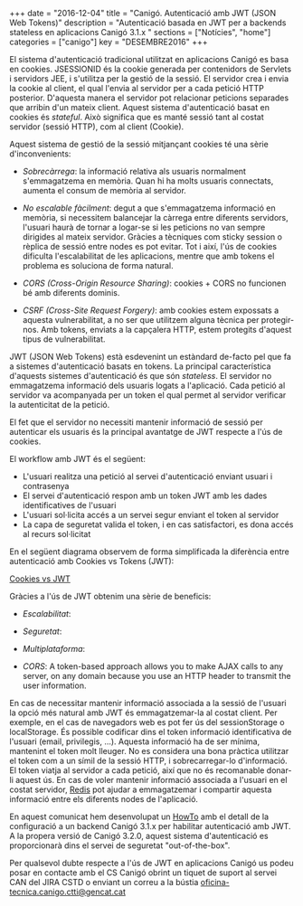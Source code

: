 +++
date        = "2016-12-04"
title       = "Canigó. Autenticació amb JWT (JSON Web Tokens)"
description = "Autenticació basada en JWT per a backends stateless en aplicacions Canigó 3.1.x "
sections    = ["Notícies", "home"]
categories  = ["canigo"]
key         = "DESEMBRE2016"
+++

El sistema d'autenticació tradicional utilitzat en aplicacions Canigó es basa en cookies. JSESSIONID és la cookie generada per contenidors de Servlets i servidors JEE, i s'utilitza per la gestió de la sessió. El servidor crea i envia la cookie al client, el qual l'envia al servidor per a cada petició HTTP posterior. D'aquesta manera el servidor pot relacionar peticions separades que arribin d'un mateix client. Aquest sistema d'autenticació basat en cookies és *stateful*. Això significa que es manté sessió tant al costat servidor (sessió HTTP), com al client (Cookie).

Aquest sistema de gestió de la sessió mitjançant cookies té una sèrie d'inconvenients:

* _Sobrecàrrega_: la informació relativa als usuaris normalment s'emmagatzema en memòria. Quan hi ha molts usuaris connectats, aumenta el consum de memòria al servidor.

* _No escalable fàcilment_: degut a que s'emmagatzema informació en memòria, si necessitem balancejar la càrrega entre diferents servidors, l'usuari haurà de tornar a logar-se si les peticions no van sempre dirigides al mateix servidor. Gràcies a tècniques com sticky session o rèplica de sessió entre nodes es pot evitar. Tot i així, l'ús de cookies dificulta l'escalabilitat de les aplicacions, mentre que amb tokens el problema es soluciona de forma natural.

* _CORS (Cross-Origin Resource Sharing)_: cookies + CORS no funcionen bé amb diferents dominis. 

* _CSRF (Cross-Site Request Forgery)_: amb cookies estem expossats a aquesta vulnerabilitat, a no ser que utilitzem alguna tècnica per protegir-nos. Amb tokens, enviats a la capçalera HTTP, estem protegits d'aquest tipus de vulnerabilitat.

JWT (JSON Web Tokens) està esdevenint un estàndard de-facto pel que fa a sistemes d'autenticació basats en tokens. La principal característica d'aquests sistemes d'autenticació és que són *stateless*. El servidor no emmagatzema informació dels usuaris logats a l'aplicació. Cada petició al servidor va acompanyada per un token el qual permet al servidor verificar la autenticitat de la petició.

El fet que el servidor no necessiti mantenir informació de sessió per autenticar els usuaris és la principal avantatge de JWT respecte a l'ús de cookies.

El workflow amb JWT és el següent:

- L'usuari realitza una petició al servei d'autenticació enviant usuari i contrasenya
- El servei d'autenticació respon amb un token JWT amb les dades identificatives de l'usuari
- L'usuari sol·licita accés a un servei segur enviant el token al servidor
- La capa de seguretat valida el token, i en cas satisfactori, es dona accés al recurs sol·licitat

En el següent diagrama observem de forma simplificada la diferència entre autenticació amb Cookies vs Tokens (JWT):

[Cookies vs JWT](/related/cs/2016/12/cookie-token-auth.png)

Gràcies a l'ús de JWT obtenim una sèrie de beneficis:

* _Escalabilitat_:

* _Seguretat_:

* _Multiplataforma_:

* _CORS_: A token-based approach allows you to make AJAX calls to any server, on any domain because you use an HTTP header to transmit the user information.

En cas de necessitar mantenir informació associada a la sessió de l'usuari la opció més natural amb JWT és emmagatzemar-la al costat client. Per exemple, en el cas de navegadors web es pot fer ús del sessionStorage o localStorage. És possible codificar dins el token informació identificativa de l'usuari (email, privilegis, ...). Aquesta informació ha de ser mínima, mantenint el token molt lleuger. No es considera una bona pràctica utilitzar el token com a un símil de la sessió HTTP, i sobrecarregar-lo d'informació. El token viatja al servidor a cada petició, així que no és recomanable donar-li aquest ús. En cas de voler mantenir informació associada a l'usuari en el costat servidor, [Redis](https://redis.io/) pot ajudar a emmagatzemar i compartir aquesta informació entre els diferents nodes de l'aplicació.

En aquest comunicat hem desenvolupat un [HowTo](howtos/2016-11-Howto-Canigo-JWT/) amb el detall de la configuració a un backend Canigó 3.1.x per habilitar autenticació amb JWT. A la propera versió de Canigó 3.2.0, aquest sistema d'autenticació es proporcionarà dins el servei de seguretat "out-of-the-box".

Per qualsevol dubte respecte a l'ús de JWT en aplicacions Canigó us podeu posar en contacte amb el CS Canigó obrint un tiquet de suport al servei CAN del JIRA CSTD o enviant un correu a la bústia [oficina-tecnica.canigo.ctti@gencat.cat](mailto:oficina-tecnica.canigo.ctti@gencat.cat)
